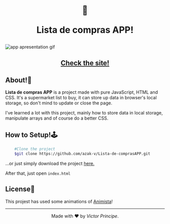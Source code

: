 <h1 align="center">
    🛒
    <p>Lista de compras APP!</p>
</h1>

<img src="https://ik.imagekit.io/azakv/Apresentation_GIF.gif?updatedAt=1682345913073" alt="app apresentation gif">

<h2 align="center">
    <a href="https://azak-v.github.io/Lista-de-comprasAPP/">
        Check the site!
    </a>
</h2>

## About!🧾

**Lista de compras APP** is a project made with pure JavaScript, HTML and CSS.
It's a supermarket list to buy, it can store up data in browser's local storage, so don't mind to update or close the page.

I've learned a lot with this project, mainly how to store data in local storage, manipulate arrays and of course do a better CSS.

## How to Setup!🕹

```bash
    #Clone the project
    $git clone https://github.com/azak-v/Lista-de-comprasAPP.git
```

...or just simply download the project <a href="https://github.com/azak-v/Lista-de-comprasAPP/archive/refs/heads/master.zip">here.</a>

After that, just open <code>index.html</code>

## License📝 

This projest has used some animations of <a href="https://animista.net/">Animista</a>!

---
<p align="center">Made with ❤ by <em>Victor Principe</em>.</p>
